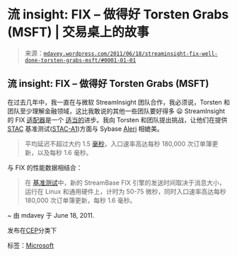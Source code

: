 <!--yml

分类：未分类

日期：2024-05-18 06:16:08

-->

# 流 insight: FIX – 做得好 Torsten Grabs (MSFT) | 交易桌上的故事

> 来源：[`mdavey.wordpress.com/2011/06/18/streaminsight-fix-well-done-torsten-grabs-msft/#0001-01-01`](https://mdavey.wordpress.com/2011/06/18/streaminsight-fix-well-done-torsten-grabs-msft/#0001-01-01)

## 流 insight: FIX – 做得好 Torsten Grabs (MSFT)

在过去几年中，我一直在与微软 StreamInsight 团队合作，我必须说，Torsten 和团队至少理解金融领域，这比我敢说的其他一些团队要好得多 😦 StreamInsight 的 FIX [适配器](http://blogs.msdn.com/b/streaminsight/archive/2011/06/13/fix-adapter-for-streaminsight.aspx)是一个 [适当的](http://www.hedgehogs.net/pg/blog/corballis/read/8649794/rapid-addition-to-demo-fixenabled-cep-in-conjunction-with-microsoft-at-sifma)进步。我向 Torsten 和团队提出挑战，让他们在提供 [STAC](http://www.stacresearch.com) 基准测试([STAC-A1](http://www.stacresearch.com/a1))方面与 Sybase [Aleri](http://www.sybase.co.uk/products/financialservicessolutions/aleristreamingplatform?htab=Tab+Holder&vtab=High+Performance&hid=84134&vid=84184) 相媲美。

> 平均延迟不超过大约 1.5 [毫秒](http://www.sybase.co.uk/products/financialservicessolutions/aleristreamingplatform?htab=Tab+Holder&vtab=High+Performance&hid=84134&vid=84184)，入口速率高达每秒 180,000 次订单簿更新，以及每秒 1.6 毫秒。

与 FIX 的性能数据相结合：

> 在 [基准测试](http://www.highfrequencytraders.com/article/647/streambase-launches-updated-cep-software)中，新的 StreamBase FIX 引擎的发送时间取决于消息大小，运行在 Linux 和通用硬件上，计时为 50-75 微秒，同时入口速率高达每秒 180,000 次订单簿更新，每秒 1.6 毫秒。

~ 由 mdavey 于 June 18, 2011.

发布在[CEP](https://mdavey.wordpress.com/category/hpc/cep/)分类下

标签：[Microsoft](https://mdavey.wordpress.com/tag/microsoft/)
